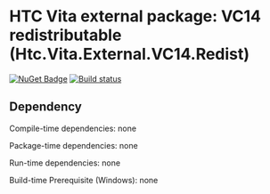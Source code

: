 # HTC Vita external package: VC14 redistributable (Htc.Vita.External.VC14.Redist)

[![NuGet Badge](https://buildstats.info/nuget/Htc.Vita.External.VC14.Redist)](https://www.nuget.org/packages/Htc.Vita.External.VC14.Redist/) [![Build status](https://ci.appveyor.com/api/projects/status/denh65c0ui4gbn52/branch/master?svg=true)](https://ci.appveyor.com/project/kenelin/vita-external-vc14-redist/branch/master)

## Dependency

Compile-time dependencies: none

Package-time dependencies: none

Run-time dependencies: none

Build-time Prerequisite (Windows): none
